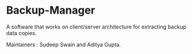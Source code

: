 # Backup-Manager
A software that works on client/server architecture for extracting backup data copies.

Maintainers : Sudeep Swain and Aditya Gupta.
